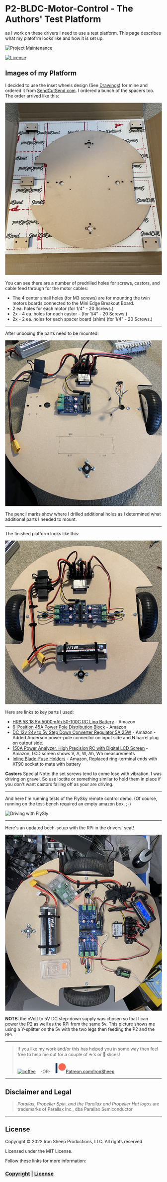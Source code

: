 # P2-BLDC-Motor-Control - The Authors' Test Platform
as I work on these drivers I need to use a test platform.  This page describes what my platofrm looks like and how it is set up.

![Project Maintenance][maintenance-shield]

[![License][license-shield]](LICENSE)

## Images of my Platform

I decided to use the inset wheels design (See [Drawings](DRAWINGS.md)) for mine and ordered it from [SendCutSend.com](https://sendcutsend.com/). I ordered a bunch of the spacers too. The order arrived like this:

![Unboxing platform v2](images/unboxing-platform.jpg)

You can see there are a number of predrilled holes for screws, castors, and cable feed through for the motor cables:

- The 4 center small holes (for M3 screws) are for mounting the twin motors boards connected to the Mini Edge Breakout Board. 
-  2 ea. holes for each motor (for 1/4" - 20 Screws.)
-  2x - 4 ea. holes for each castor - (for 1/4" - 20 Screws.)
-  2x - 2 ea. holes for each spacer board (shim) (for 1/4" - 20 Screws.)

---


After unboxing the parts need to be mounted:

![Assembling the platform v2](images/building-the-platform.jpg)

The pencil marks show where I drilled additional holes as I determined what additional parts I needed to mount.

---

The finished platform looks like this:

![Finished Platform](images/assembled-platform.jpg)

Here are links to key parts I used:

- [HRB 5S 18.5V 5000mAh 50-100C RC Lipo Battery](https://www.amazon.com/HRB-5000mAh-50-100C-Battery-T-REX550/dp/B06XP7TY3S) - Amazon
- [6-Position 45A Power Pole Distribution Block](https://www.amazon.com/Chunzehui-6-Position-Distribution-Connector-Distributor/dp/B07KQD9V3G) - Amazon
- [DC 12v 24v to 5v Step Down Converter Regulator 5A 25W](https://www.amazon.com/Converter-Regulator-Adapter-Reducer-Electronics/dp/B07Q5W1BG3) - Amazon - Added Anderson power-pole connector on input side and N barrel plug on output side.
- [150A Power Analyzer, High Precision RC with Digital LCD Screen](https://www.amazon.com/ANKG-Precision-Measurement-Connectors-connected/dp/B07YF393ZH) - Amazon, LCD screen shows V, A, W, Ah, Wh measurements
- [Inline Blade-Fuse Holders](https://www.amazon.com/iGreely-Terminals-Connectors-Automotive-Compatible/dp/B07ST82H9H) - Amazon, Replaced ring-terminal ends with XT90 socket to mate with battery

**Castors** Special Note: the set screws tend to come lose with vibration. I was driving on gravel.  So use loctite or something similar to hold them in place if you don't want castors falling off as your are driving.

---

And here I'm running tests of the FlySky remote control demo. (Of course, running on the test-bench required an empty amazon box.   ;-)

![Driving with FlySly](images/drivingWithFlySky.png)

---

Here's an updated bech-setup with the RPi in the drivers' seat!

![Now with RPi in drivers' seat](images/more-complex-hasRPi.jpg)

**NOTE:** the nVolt to 5V DC step-down supply was chosen so that I can power the P2 as well as the RPi from the same 5v. This picture shows me using a Y-splitter on the 5v with the two legs then feeding the P2 and the RPi.


---

> If you like my work and/or this has helped you in some way then feel free to help me out for a couple of :coffee:'s or :pizza: slices!
>
> [![coffee](https://www.buymeacoffee.com/assets/img/custom_images/black_img.png)](https://www.buymeacoffee.com/ironsheep) &nbsp;&nbsp; -OR- &nbsp;&nbsp; [![Patreon](./images/patreon.png)](https://www.patreon.com/IronSheep?fan_landing=true)[Patreon.com/IronSheep](https://www.patreon.com/IronSheep?fan_landing=true)

---

## Disclaimer and Legal

> *Parallax, Propeller Spin, and the Parallax and Propeller Hat logos* are trademarks of Parallax Inc., dba Parallax Semiconductor

---

## License

Copyright © 2022 Iron Sheep Productions, LLC. All rights reserved.

Licensed under the MIT License.

Follow these links for more information:

### [Copyright](copyright) | [License](LICENSE)

[maintenance-shield]: https://img.shields.io/badge/maintainer-stephen%40ironsheep%2ebiz-blue.svg?style=for-the-badge

[marketplace-version]: https://vsmarketplacebadge.apphb.com/version-short/ironsheepproductionsllc.spin2.svg

[marketplace-installs]: https://vsmarketplacebadge.apphb.com/installs-short/ironsheepproductionsllc.spin2.svg

[marketplace-rating]: https://vsmarketplacebadge.apphb.com/rating-short/ironsheepproductionsllc.spin2.svg

[license-shield]: https://camo.githubusercontent.com/bc04f96d911ea5f6e3b00e44fc0731ea74c8e1e9/68747470733a2f2f696d672e736869656c64732e696f2f6769746875622f6c6963656e73652f69616e74726963682f746578742d646976696465722d726f772e7376673f7374796c653d666f722d7468652d6261646765
